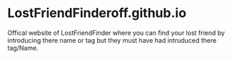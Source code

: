 # LostFriendFinderoff.github.io

Offical website of LostFriendFinder where you can find your lost friend by introducing there name or tag but they must have had intruduced there tag/Name.
